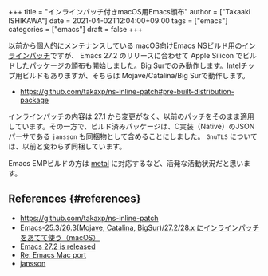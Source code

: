 +++
title = "インラインパッチ付きmacOS用Emacs頒布"
author = ["Takaaki ISHIKAWA"]
date = 2021-04-02T12:04:00+09:00
tags = ["emacs"]
categories = ["emacs"]
draft = false
+++

以前から個人的にメンテナンスしている macOS向けEmacs NSビルド用の[インラインパッチ](https://github.com/takaxp/ns-inline-patch)ですが、 Emacs 27.2 のリリースに合わせて Apple Silicon でビルドしたパッケージの頒布も開始しました。Big Surでのみ動作します。Intelチップ用ビルドもありますが、そちらは Mojave/Catalina/Big Surで動作します。  

-   <https://github.com/takaxp/ns-inline-patch#pre-built-distribution-package>

インラインパッチの内容は 27.1 から変更がなく、以前のパッチをそのまま適用しています。その一方で、ビルド済みパッケージは、C実装（Native）のJSONパーサである `jansson` も同梱物として含めることにしました。 `GnuTLS` については、以前と変わらず同梱しています。  

Emacs EMPビルドの方は [metal](https://developer.apple.com/jp/metal/) に対応するなど、活発な活動状況だと思います。  


## References {#references}

-   <https://github.com/takaxp/ns-inline-patch>
-   [Emacs-25.3/26.3(Mojave, Catalina, BigSur)/27.2/28.x にインラインパッチをあてて使う（macOS）](https://qiita.com/takaxp/items/e07bb286d80fa9dd8e05)
-   [Emacs 27.2 is released](https://lists.gnu.org/archive/html/emacs-devel/2021-03/msg01249.html)
-   [Re: Emacs Mac port](https://lists.gnu.org/archive/html/emacs-devel/2021-03/msg01331.html)
-   [jansson](https://digip.org/jansson/)